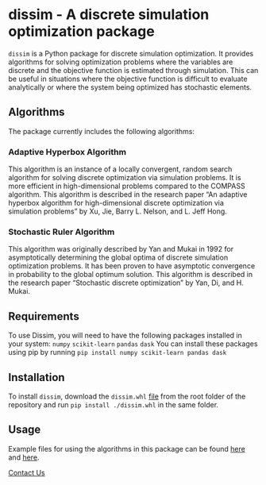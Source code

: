 # dissim - A discrete simulation optimization package

`dissim` is a Python package for discrete simulation optimization. It provides algorithms for solving optimization problems where the variables are discrete and the objective function is estimated through simulation. This can be useful in situations where the objective function is difficult to evaluate analytically or where the system being optimized has stochastic elements.

## Algorithms
 The package currently includes the following algorithms:

### Adaptive Hyperbox Algorithm
 This algorithm is an instance of a locally convergent, random search algorithm for solving discrete optimization via simulation problems. It is more efficient in high-dimensional problems compared to the COMPASS algorithm. This algorithm is described in the research paper “An adaptive hyperbox algorithm for high-dimensional discrete optimization via simulation problems” by Xu, Jie, Barry L. Nelson, and L. Jeff Hong.

### Stochastic Ruler Algorithm
 This algorithm was originally described by Yan and Mukai in 1992 for asymptotically determining the global optima of discrete simulation optimization problems. It has been proven to have asymptotic convergence in probability to the global optimum solution. This algorithm is described in the research paper “Stochastic discrete optimization” by Yan, Di, and H. Mukai.
 

## Requirements
 To use Dissim, you will need to have the following packages installed in your system:
  `numpy`
  `scikit-learn`
  `pandas`
  `dask`
 You can install these packages using pip by running `pip install numpy scikit-learn pandas dask`
## Installation 
 To install `dissim`, download the `dissim.whl` [file](https://github.com/nkusharoraa/dissim/raw/main/dissim.whl) from the root folder of the repository and run `pip install ./dissim.whl` in the same folder.
## Usage
 Example files for using the algorithms in this package can be found [here](https://github.com/nkusharoraa/dissim/tree/main/codes/algorithms/Adaptive_Hyperbox_Algorithm/examples) and [here](https://github.com/nkusharoraa/dissim/tree/main/codes/algorithms/Stochastic_Ruler_Algorithm/examples).
   
[Contact Us](mailto:nkusharoraa@gmail.com)